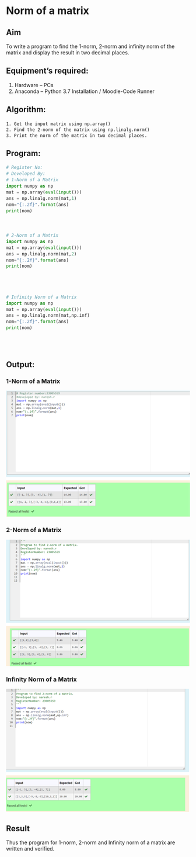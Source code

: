 # Norm of a matrix
## Aim
To write a program to find the 1-norm, 2-norm and infinity norm of the matrix and display the result in two decimal places.
## Equipment’s required:
1.	Hardware – PCs
2.	Anaconda – Python 3.7 Installation / Moodle-Code Runner
## Algorithm:
	1. Get the input matrix using np.array()   
    2. Find the 2-norm of the matrix using np.linalg.norm()
	3. Print the norm of the matrix in two decimal places.
## Program:
```Python
# Register No:
# Developed By:
# 1-Norm of a Matrix
import numpy as np
mat = np.array(eval(input()))
ans = np.linalg.norm(mat,1)
nom="{:.2f}".format(ans)
print(nom)



# 2-Norm of a Matrix
import numpy as np
mat = np.array(eval(input()))
ans = np.linalg.norm(mat,2)
nom="{:.2f}".format(ans)
print(nom)




# Infinity Norm of a Matrix
import numpy as np
mat = np.array(eval(input()))
ans = np.linalg.norm(mat,np.inf)
nom="{:.2f}".format(ans)
print(nom)





```
## Output:
### 1-Norm of a Matrix
![Alt text](<Screenshot 2023-12-25 060233.png>)

### 2-Norm of a Matrix
![Alt text](<Screenshot 2023-12-25 060246.png>)
### Infinity Norm of a Matrix
![Alt text](<Screenshot 2023-12-25 060259.png>)
## Result
Thus the program for 1-norm, 2-norm and Infinity norm of a matrix are written and verified.
